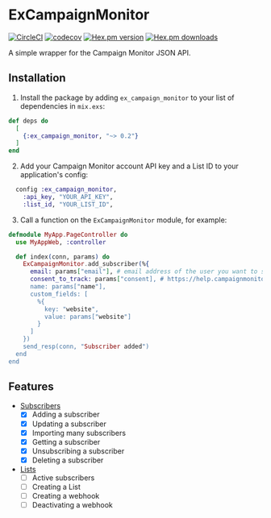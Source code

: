 # ExCampaignMonitor

[![CircleCI](https://circleci.com/gh/jackmarchant/ex_campaign_monitor.svg?style=svg)](https://circleci.com/gh/jackmarchant/ex_campaign_monitor)
[![codecov](https://codecov.io/gh/jackmarchant/ex_campaign_monitor/branch/master/graph/badge.svg)](https://codecov.io/gh/jackmarchant/ex_campaign_monitor)
[![Hex.pm version](https://img.shields.io/hexpm/v/ex_campaign_monitor.svg)](https://hex.pm/packages/ex_campaign_monitor)
[![Hex.pm downloads](https://img.shields.io/hexpm/dt/ex_campaign_monitor.svg)](https://hex.pm/packages/ex_campaign_monitor)

A simple wrapper for the Campaign Monitor JSON API.

## Installation

1. Install the package by adding `ex_campaign_monitor` to your list of dependencies in `mix.exs`:
```elixir
def deps do
  [
    {:ex_campaign_monitor, "~> 0.2"}
  ]
end
```

2. Add your Campaign Monitor account API key and a List ID to your application's config:
```elixir
  config :ex_campaign_monitor,
    :api_key, "YOUR_API_KEY",
    :list_id, "YOUR_LIST_ID",
```

3. Call a function on the `ExCampaignMonitor` module, for example:
```elixir
defmodule MyApp.PageController do
  use MyAppWeb, :controller

  def index(conn, params) do
    ExCampaignMonitor.add_subscriber(%{
      email: params["email"], # email address of the user you want to subscribe
      consent_to_track: params["consent], # https://help.campaignmonitor.com/consent-to-track
      name: params["name"],
      custom_fields: [
        %{
          key: "website",
          value: params["website"]
        }
      ]
    })
    send_resp(conn, "Subscriber added")
  end
end
```

## Features
- [Subscribers](https://www.campaignmonitor.com/api/subscribers/)
  - [x] Adding a subscriber
  - [x] Updating a subscriber
  - [x] Importing many subscribers
  - [x] Getting a subscriber
  - [x] Unsubscribing a subscriber
  - [x] Deleting a subscriber
- [Lists](https://www.campaignmonitor.com/api/lists/)
  - [ ] Active subscribers
  - [ ] Creating a List
  - [ ] Creating a webhook
  - [ ] Deactivating a webhook
